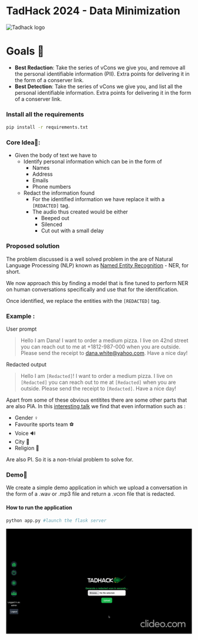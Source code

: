 # TadHack 2024 - Data Minimization

![Tadhack logo](./src/static/images/Logo.png)

# Goals 🚀

- <b>Best Redaction</b>: Take the series of vCons we give you, and remove all the personal identifiable information (PII). Extra points for delivering it in the form of a conserver link.
- <b>Best Detection</b>: Take the series of vCons we give you, and list all the personal identifiable information. Extra points for delivering it in the form of a conserver link.

### Install all the requirements

```bash
pip install -r requirements.txt
```

### Core Idea🔋:

- Given the body of text we have to
  - Identify personal information which can be in the form of
    - Names
    - Address
    - Emails
    - Phone numbers
  - Redact the information found
    - For the identified information we have replace it with a `[REDACTED]` tag.
    - The audio thus created would be either
      - Beeped out
      - Silenced
      - Cut out with a small delay

### Proposed solution

The problem discussed is a well solved problem in the are of Natural Language Processing (NLP) known as [Named Entity Recognition](https://en.wikipedia.org/wiki/Named-entity_recognition) - NER, for short.

We now approach this by finding a model that is fine tuned to perform NER on human conversations specifically and use that for the identification.

Once identified, we replace the entities with the `[REDACTED]` tag.

### Example :

User prompt

> Hello I am Dana! I want to order a medium pizza. I live on 42nd street you can reach out to me at +1812-987-000 when you are outside. Please send the receipt to dana.white@yahoo.com. Have a nice day!

Redacted output

> Hello I am `[Redacted]`! I want to order a medium pizza. I live on `[Redacted]` you can reach out to me at `[Redacted]` when you are outside. Please send the receipt to `[Redacted]`. Have a nice day!

Apart from some of these obvious entitites there are some other parts that are also PIA.
In this [interesting talk](https://blog.tadsummit.com/2024/02/14/pieter-luitjens/) we find that even information such as :

- Gender ♀️
- Favourite sports team ⚽
- Voice 🔊
- City 🏢
- Religion 🛐

Are also PI. So it is a non-trivial problem to solve for.

### Demo🤖

We create a simple demo application in which we upload a conversation in the form of a .wav or .mp3 file and return a .vcon file that is redacted.

#### How to run the application

```bash
python app.py #launch the flask server
```

![Product Demo](./src/static/images/demo.gif)
